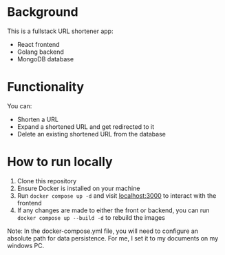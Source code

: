 # Background

This is a fullstack URL shortener app:

- React frontend
- Golang backend
- MongoDB database

# Functionality

You can:

- Shorten a URL
- Expand a shortened URL and get redirected to it
- Delete an existing shortened URL from the database

# How to run locally

1. Clone this repository
2. Ensure Docker is installed on your machine
3. Run `docker compose up -d` and visit [localhost:3000](localhost:3000) to interact with the frontend
4. If any changes are made to either the front or backend, you can run `docker compose up --build -d` to rebuild the images

Note: In the docker-compose.yml file, you will need to configure an absolute path for data persistence. For me, I set it to my documents on my windows PC.
